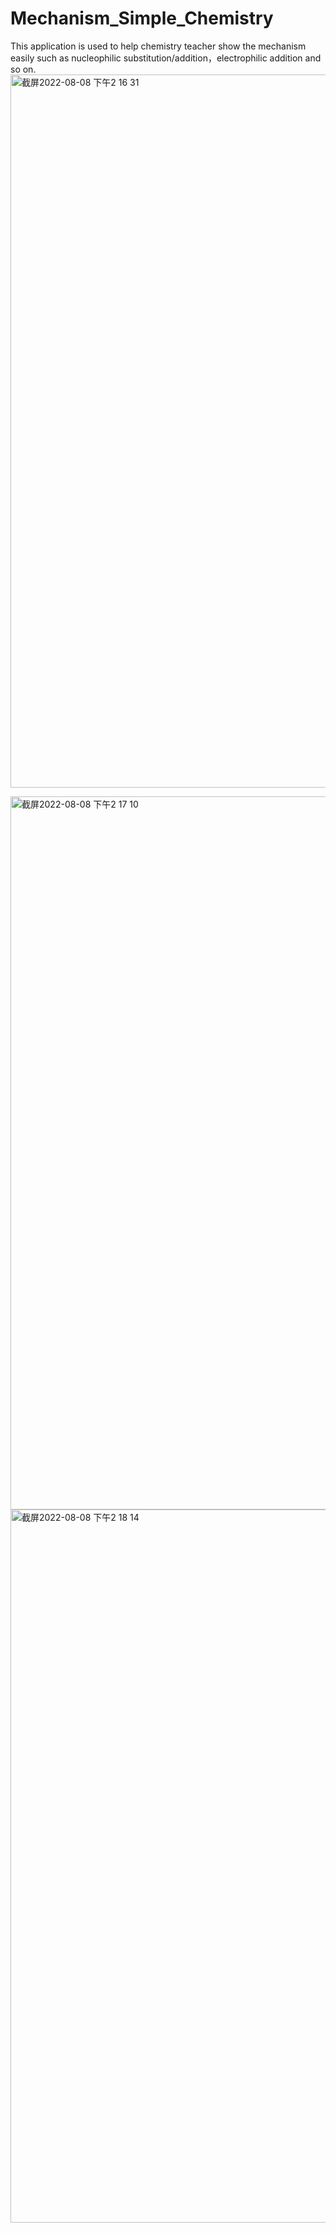# Mechanism_Simple_Chemistry
This application is used to help chemistry teacher show the mechanism easily such as nucleophilic substitution/addition，electrophilic addition and so on.
<img width="1141" alt="截屏2022-08-08 下午2 16 31" src="https://user-images.githubusercontent.com/76422688/185757387-72c716ac-daa3-4c9c-b19c-3c53bce6c5c5.png">

<img width="1141" alt="截屏2022-08-08 下午2 17 10" src="https://user-images.githubusercontent.com/76422688/185757377-fe5cd201-5b68-48d5-bc0e-587d1031f8c7.png">

<img width="1141" alt="截屏2022-08-08 下午2 18 14" src="https://user-images.githubusercontent.com/76422688/185757379-bccc382b-3b77-4910-9ce8-4a4705ec43b1.png">
